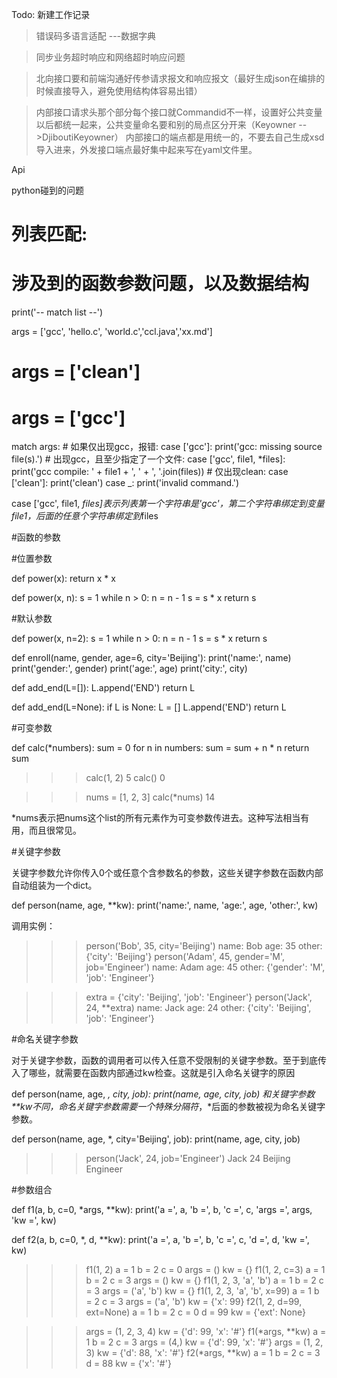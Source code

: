Todo:
新建工作记录
> 错误码多语言适配 ---数据字典


> 同步业务超时响应和网络超时响应问题


> 北向接口要和前端沟通好传参请求报文和响应报文（最好生成json在编排的时候直接导入，避免使用结构体容易出错）


> 内部接口请求头那个部分每个接口就Commandid不一样，设置好公共变量以后都统一起来，公共变量命名要和别的局点区分开来（Keyowner -->DjiboutiKeyowner）
> 内部接口的端点都是用统一的，不要去自己生成xsd导入进来，外发接口端点最好集中起来写在yaml文件里。

Api


python碰到的问题





# 列表匹配:
# 涉及到的函数参数问题，以及数据结构

print('-- match list --')

args = ['gcc', 'hello.c', 'world.c','ccl.java','xx.md']
# args = ['clean']
# args = ['gcc']

match args:
    # 如果仅出现gcc，报错:
    case ['gcc']:
        print('gcc: missing source file(s).')
    # 出现gcc，且至少指定了一个文件:
    case ['gcc', file1, *files]:
        print('gcc compile: ' + file1 + ', ' + ', '.join(files))
    # 仅出现clean:
    case ['clean']:
        print('clean')
    case _:
        print('invalid command.')

case ['gcc', file1, *files]表示列表第一个字符串是'gcc'，第二个字符串绑定到变量file1，后面的任意个字符串绑定到*files

#函数的参数

#位置参数

def power(x):
    return x * x

def power(x, n):
    s = 1
    while n > 0:
        n = n - 1
        s = s * x
    return s

#默认参数

def power(x, n=2):
    s = 1
    while n > 0:
        n = n - 1
        s = s * x
    return s

def enroll(name, gender, age=6, city='Beijing'):
    print('name:', name)
    print('gender:', gender)
    print('age:', age)
    print('city:', city)

def add_end(L=[]):
    L.append('END')
    return L

def add_end(L=None):
    if L is None:
        L = []
    L.append('END')
    return L


#可变参数

def calc(*numbers):
    sum = 0
    for n in numbers:
        sum = sum + n * n
    return sum

>>> calc(1, 2)
5
>>> calc()
0

>>> nums = [1, 2, 3]
>>> calc(*nums)
14

*nums表示把nums这个list的所有元素作为可变参数传进去。这种写法相当有用，而且很常见。

#关键字参数

关键字参数允许你传入0个或任意个含参数名的参数，这些关键字参数在函数内部自动组装为一个dict。

def person(name, age, **kw):
    print('name:', name, 'age:', age, 'other:', kw)

调用实例：
>>> person('Bob', 35, city='Beijing')
name: Bob age: 35 other: {'city': 'Beijing'}
>>> person('Adam', 45, gender='M', job='Engineer')
name: Adam age: 45 other: {'gender': 'M', 'job': 'Engineer'}


>>> extra = {'city': 'Beijing', 'job': 'Engineer'}
>>> person('Jack', 24, **extra)
name: Jack age: 24 other: {'city': 'Beijing', 'job': 'Engineer'}


#命名关键字参数

对于关键字参数，函数的调用者可以传入任意不受限制的关键字参数。至于到底传入了哪些，就需要在函数内部通过kw检查。这就是引入命名关键字的原因

def person(name, age, *, city, job):
    print(name, age, city, job)
和关键字参数**kw不同，命名关键字参数需要一个特殊分隔符*，*后面的参数被视为命名关键字参数。

def person(name, age, *, city='Beijing', job):
    print(name, age, city, job)

>>> person('Jack', 24, job='Engineer')
Jack 24 Beijing Engineer


#参数组合


def f1(a, b, c=0, *args, **kw):
    print('a =', a, 'b =', b, 'c =', c, 'args =', args, 'kw =', kw)

def f2(a, b, c=0, *, d, **kw):
    print('a =', a, 'b =', b, 'c =', c, 'd =', d, 'kw =', kw)

>>> f1(1, 2)
a = 1 b = 2 c = 0 args = () kw = {}
>>> f1(1, 2, c=3)
a = 1 b = 2 c = 3 args = () kw = {}
>>> f1(1, 2, 3, 'a', 'b')
a = 1 b = 2 c = 3 args = ('a', 'b') kw = {}
>>> f1(1, 2, 3, 'a', 'b', x=99)
a = 1 b = 2 c = 3 args = ('a', 'b') kw = {'x': 99}
>>> f2(1, 2, d=99, ext=None)
a = 1 b = 2 c = 0 d = 99 kw = {'ext': None}


>>> args = (1, 2, 3, 4)
>>> kw = {'d': 99, 'x': '#'}
>>> f1(*args, **kw)
a = 1 b = 2 c = 3 args = (4,) kw = {'d': 99, 'x': '#'}
>>> args = (1, 2, 3)
>>> kw = {'d': 88, 'x': '#'}
>>> f2(*args, **kw)
a = 1 b = 2 c = 3 d = 88 kw = {'x': '#'}

